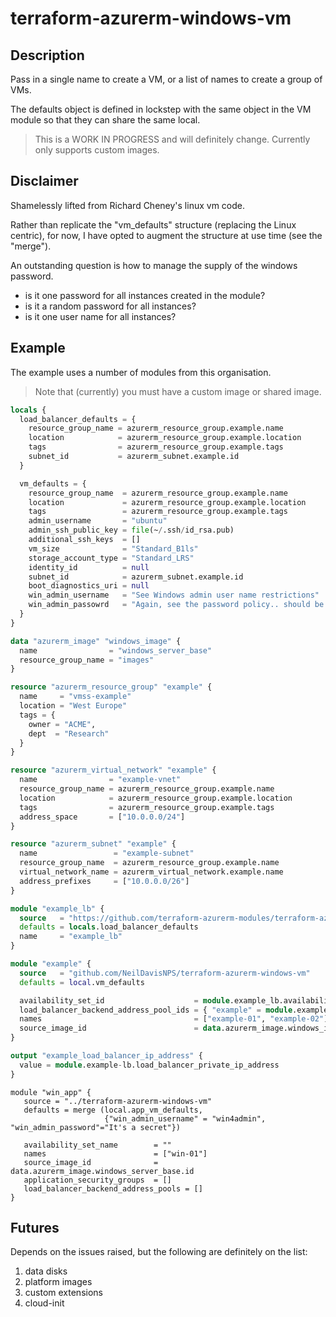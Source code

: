 # terraform-azurerm-windows-vm

## Description

Pass in a single name to create a VM, or a list of names to create a group of VMs.

The defaults object is defined in lockstep with the same object in the VM module so that they can share the same local.

> This is a WORK IN PROGRESS and will definitely change. Currently only supports custom images.

## Disclaimer
Shamelessly lifted from Richard Cheney's linux vm code.

Rather than replicate the "vm_defaults" structure (replacing the Linux centric), for now, I have opted to 
augment the structure at use time (see the "merge"). 

An outstanding question is how to manage the supply of the windows password.

* is it one password for all instances created in the module?
* is it a random password for all instances?
* is it one user name for all instances?



## Example

The example uses a number of modules from this organisation.

> Note that (currently) you must have a custom image or shared image.

```terraform
locals {
  load_balancer_defaults = {
    resource_group_name = azurerm_resource_group.example.name
    location            = azurerm_resource_group.example.location
    tags                = azurerm_resource_group.example.tags
    subnet_id           = azurerm_subnet.example.id
  }

  vm_defaults = {
    resource_group_name  = azurerm_resource_group.example.name
    location             = azurerm_resource_group.example.location
    tags                 = azurerm_resource_group.example.tags
    admin_username       = "ubuntu"
    admin_ssh_public_key = file(~/.ssh/id_rsa.pub)
    additional_ssh_keys  = []
    vm_size              = "Standard_B1ls"
    storage_account_type = "Standard_LRS"
    identity_id          = null
    subnet_id            = azurerm_subnet.example.id
    boot_diagnostics_uri = null
    win_admin_username   = "See Windows admin user name restrictions"
    win_admin_passowrd   = "Again, see the password policy.. should be stored elsewhere"
  }
}

data "azurerm_image" "windows_image" {
  name                = "windows_server_base"
  resource_group_name = "images"
}

resource "azurerm_resource_group" "example" {
  name     = "vmss-example"
  location = "West Europe"
  tags = {
    owner = "ACME",
    dept  = "Research"
  }
}

resource "azurerm_virtual_network" "example" {
  name                = "example-vnet"
  resource_group_name = azurerm_resource_group.example.name
  location            = azurerm_resource_group.example.location
  tags                = azurerm_resource_group.example.tags
  address_space       = ["10.0.0.0/24"]
}

resource "azurerm_subnet" "example" {
  name                 = "example-subnet"
  resource_group_name  = azurerm_resource_group.example.name
  virtual_network_name = azurerm_virtual_network.example.name
  address_prefixes     = ["10.0.0.0/26"]
}

module "example_lb" {
  source   = "https://github.com/terraform-azurerm-modules/terraform-azurerm-load-balancer"
  defaults = locals.load_balancer_defaults
  name     = "example_lb"
}

module "example" {
  source   = "github.com/NeilDavisNPS/terraform-azurerm-windows-vm"
  defaults = local.vm_defaults

  availability_set_id                    = module.example_lb.availability_set_id
  load_balancer_backend_address_pool_ids = { "example" = module.example_lb.load_balancer_backend_address_pool_id }
  names                                  = ["example-01", "example-02"]
  source_image_id                        = data.azurerm_image.windows_image
}

output "example_load_balancer_ip_address" {
  value = module.example-lb.load_balancer_private_ip_address
}
```

```` Usage
module "win_app" {
   source = "../terraform-azurerm-windows-vm"
   defaults = merge (local.app_vm_defaults,
                     {"win_admin_username" = "win4admin", "win_admin_password"="It's a secret"})

   availability_set_name        = ""
   names                        = ["win-01"]
   source_image_id              = data.azurerm_image.windows_server_base.id
   application_security_groups  = []
   load_balancer_backend_address_pools = []
}

````

## Futures

Depends on the issues raised, but the following are definitely on the list:

1. data disks
1. platform images
1. custom extensions
1. cloud-init
